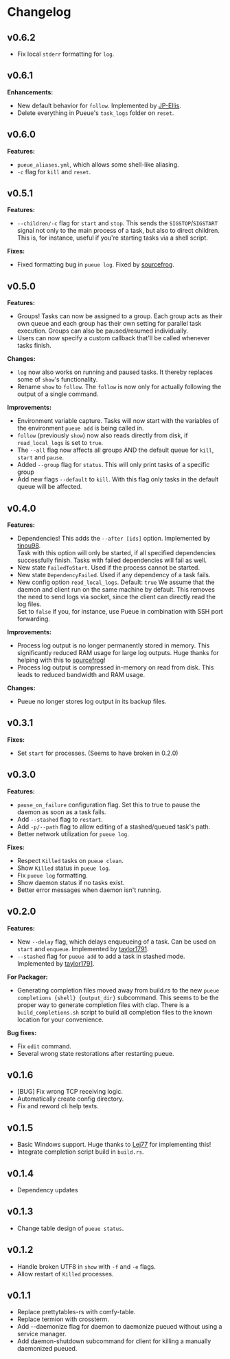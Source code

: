 # Changelog
## v0.6.2
- Fix local `stderr` formatting for `log`.

## v0.6.1

**Enhancements:**

- New default behavior for `follow`. Implemented by [JP-Ellis](https://github.com/JP-Ellis).
- Delete everything in Pueue's `task_logs` folder on `reset`.

## v0.6.0

**Features:**

- `pueue_aliases.yml`, which allows some shell-like aliasing.
- `-c` flag for `kill` and `reset`.

## v0.5.1

**Features:**

- `--children/-c` flag for `start` and `stop`.
    This sends the `SIGSTOP`/`SIGSTART` signal not only to the main process of a task, but also to direct children.
    This is, for instance, useful if you're starting tasks via a shell script.

**Fixes:**

- Fixed formatting bug in `pueue log`. Fixed by [sourcefrog](https://github.com/sourcefrog).

## v0.5.0

**Features:**

- Groups! Tasks can now be assigned to a group.
    Each group acts as their own queue and each group has their own setting for parallel task execution.
    Groups can also be paused/resumed individually.
- Users can now specify a custom callback that'll be called whenever tasks finish.

**Changes:**

- `log` now also works on running and paused tasks. It thereby replaces some of `show`'s functionality.
- Rename `show` to `follow`. The `follow` is now only for actually following the output of a single command.

**Improvements:**

- Environment variable capture. Tasks will now start with the variables of the environment `pueue add` is being called in.
- `follow` (previously `show`) now also reads directly from disk, if `read_local_logs` is set to `true`.
- The `--all` flag now affects all groups AND the default queue for `kill`, `start` and `pause`.
- Added `--group` flag for `status`. This will only print tasks of a specific group
- Add new flags `--default` to `kill`. With this flag only tasks in the default queue will be affected.

## v0.4.0

**Features:**

- Dependencies! This adds the `--after [ids]` option. Implemented by [tinou98](https://github.com/tinou98).  
    Task with this option will only be started, if all specified dependencies successfully finish.
    Tasks with failed dependencies will fail as well.
- New state `FailedToStart`. Used if the process cannot be started.
- New state `DependencyFailed`. Used if any dependency of a task fails.
- New config option `read_local_logs`. Default: `true`
    We assume that the daemon and client run on the same machine by default.
    This removes the need to send logs via socket, since the client can directly read the log files.  
    Set to `false` if you, for instance, use Pueue in combination with SSH port forwarding.

**Improvements:**

- Process log output is no longer permanently stored in memory. This significantly reduced RAM usage for large log outputs. Huge thanks for helping with this to [sourcefrog](https://github.com/sourcefrog)!
- Process log output is compressed in-memory on read from disk. This leads to reduced bandwidth and RAM usage.

**Changes:**

- Pueue no longer stores log output in its backup files.

## v0.3.1

**Fixes:**

- Set `start` for processes. (Seems to have broken in 0.2.0)

## v0.3.0

**Features:**

- `pause_on_failure` configuration flag. Set this to true to pause the daemon as soon as a task fails.
- Add `--stashed` flag to `restart`.
- Add `-p/--path` flag to allow editing of a stashed/queued task's path.
- Better network utilization for `pueue log`.

**Fixes:**

- Respect `Killed` tasks on `pueue clean`.
- Show `Killed` status in `pueue log`.
- Fix `pueue log` formatting.
- Show daemon status if no tasks exist.
- Better error messages when daemon isn't running.

## v0.2.0

**Features:**

- New `--delay` flag, which delays enqueueing of a task. Can be used on `start` and `enqueue`. Implemented by [taylor1791](https://github.com/taylor1791).
- `--stashed` flag for `pueue add` to add a task in stashed mode.  Implemented by [taylor1791](https://github.com/taylor1791).

**For Packager:**

- Generating completion files moved away from build.rs to the new `pueue completions {shell} {output_dir}` subcommand.
This seems to be the proper way to generate completion files with clap.
There is a `build_completions.sh` script to build all completion files to the known location for your convenience.

**Bug fixes:**

- Fix `edit` command.
- Several wrong state restorations after restarting pueue.

## v0.1.6

- [BUG] Fix wrong TCP receiving logic.
- Automatically create config directory.
- Fix and reword cli help texts.

## v0.1.5

- Basic Windows support. Huge thanks to [Lej77](https://github.com/Lej77) for implementing this!
- Integrate completion script build in `build.rs`.

## v0.1.4

- Dependency updates

## v0.1.3

- Change table design of `pueue status`.

## v0.1.2

- Handle broken UTF8 in `show` with `-f` and `-e` flags.
- Allow restart of `Killed` processes.

## v0.1.1

- Replace prettytables-rs with comfy-table.
- Replace termion with crossterm.
- Add --daemonize flag for daemon to daemonize pueued without using a service manager.
- Add daemon-shutdown subcommand for client for killing a manually daemonized pueued.
